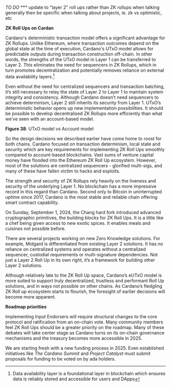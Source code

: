 *TO DO* 
*** update to "layer 2" roll ups  rather than ZK rollups when talking generally then be specific when talking about projects, ie. zk vs optimistic, etc

**ZK Roll Ups on Cardan**

Cardano's deterministic transaction model offers a significant advantage for ZK Rollups. Unlike Ethereum, where transaction outcomes depend on the global state at the time of execution, Cardano's UTxO model allows for predictable outputs during transaction construction off-chain. In other words, the strengths of the UTxO model in Layer 1 can be transferred to Layer 2. This eliminates the need for sequencers in ZK Rollups, which in turn promotes decentralization and potentially removes reliance on external data availability layers.[^1] 

Even without the need for centralized sequencers and transaction batching, it’s still necessary to relay the state of Layer 2 to Layer 1 to maintain system integrity and consistency. Although Cardano doesn’t need sequencers to achieve determinism, Layer 2 still inherits its security from Layer 1.  UTxO’s deterministic behavior opens up new implementation possibilities. It should be possible to develop decentralised ZK Rollups more efficiently than what we’ve seen with an account-based model. 

**Figure 38**:  UTxO model vs Account model   

So the design decisions we described earlier have come home to roost for both chains. Cardano focused on transaction determinism, local state and security which are key requirements for implementing ZK Roll Ups smoothly compared to account-based blockchains. Vast sums of venture capital money have flooded into the Ethereum ZK Roll Up ecosystem. However, most of the solutions are centralized sequencers - glorified multi-sigs, and many of these have fallen victim to hacks and exploits. 

The strength and security of ZK Rollups rely heavily on the liveness and security of the underlying Layer 1. No blockchain has a more impressive record in this regard than Cardano. Second only to Bitcoin in uninterrupted uptime since 2017, Cardano is the most stable and reliable chain offering smart contract capability. 

On Sunday, September 1, 2024, the Chang hard fork introduced advanced cryptographic primitives, the building blocks for ZK Roll Ups. It is a little like a chef being given access to new exotic spices. It enables meals and cuisines not possible before.

There are several projects working on new Zero Knowledge solutions. For example, Midgard is differentiated from existing Layer 2 solutions. It has no reliance on centralized systems and operates without a centralized sequencer, custodial requirements or multi-signature dependencies. Not just a Layer 2 Roll Up in its own right, it’s a framework for building other Layer 2 solutions. 

Although relatively late to the ZK Roll Up space, Cardano’s eUTxO model is more suited to support truly decentralized, trustless and performant Roll Up solutions, and in ways not possible on other chains. As Cardano’s fledgling ZK Roll up ecosystem starts to flourish, the foresight of earlier decisions will become more apparent. 

**Roadmap priorities** 

Implementing Input Endorsers will require structural changes to the core protocol and ratification from an on-chain vote. Many community members feel ZK Roll Ups should be a greater priority on the roadmap. Many of these debates will take center stage as Cardano turns on its on-chain governance mechanisms and the treasury becomes more accessible in 2025. 

We are starting fresh with a new funding process in 2025. Even established initiatives like *The Cardano Summit* and *Project Catalyst* must submit proposals for funding to be voted on by ada holders.

[^1]: Data availability layer is a foundational layer in blockchain which ensures data is reliably stored and accessible for users and DApps
